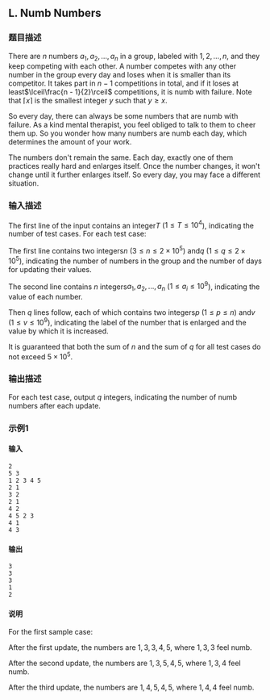 ## L. Numb Numbers

### 题目描述

There are $n$ numbers $a_1,a_2,\ldots,a_n$ in a group, labeled with $1,2,\ldots,n$, and they keep competing with
each other. A number competes with any other number in the group every
day and loses when it is smaller than its competitor. It takes part in $n-1$ competitions in total, and if it loses
at least$\lceil\frac{n - 1}{2}\rceil$ competitions, it is numb with failure. Note that $\lceil x \rceil$ is the smallest integer $y$ such that $y \ge x$.

So every day, there can always be some numbers that are numb with
failure. As a kind mental therapist, you feel obliged to talk to them to
cheer them up. So you wonder how many numbers are numb each day, which
determines the amount of your work.

The numbers don\'t remain the same. Each day, exactly one of them
practices really hard and enlarges itself. Once the number changes, it
won\'t change until it further enlarges itself. So every day, you may
face a different situation.

### 输入描述

The first line of the input contains an integer$T$ ($1 \le T \le 10^4$), indicating the number
of test cases. For each test case:

The first line contains two integers$n$ ($3\leq n\leq 2\times 10^5$) and$q$ ($1\leq q\leq 2\times 10^5$), indicating the
number of numbers in the group and the number of days for updating their
values.

The second line contains $n$ integers$a_1,a_2,\ldots,a_n$ ($1\leq a_i\leq 10^9$), indicating the value
of each number.

Then $q$ lines follow, each of which contains
two integers$p$ ($1\leq p\leq n$) and$v$ ($1\leq v\leq 10^9$), indicating the label of
the number that is enlarged and the value by which it is increased.

It is guaranteed that both the sum of $n$ and
the sum of $q$ for all test cases do not
exceed $5 \times 10^5$.

### 输出描述

For each test case, output $q$ integers,
indicating the number of numb numbers after each update.

### 示例1

#### 输入

```plain
2
5 3
1 2 3 4 5
2 1
3 2
2 1
4 2
4 5 2 3
4 1
4 3
```

#### 输出

```plain
3
3
3
1
2
```

#### 说明

For the first sample case:

After the first update, the numbers are $1,3,3,4,5$, where $1,3,3$ feel numb.

After the second update, the numbers are $1,3,5,4,5$, where $1,3,4$ feel numb.

After the third update, the numbers are $1,4,5,4,5$, where $1,4,4$ feel numb.
